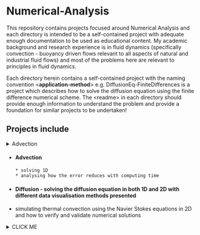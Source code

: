 # Numerical-Analysis

This repository contains projects focused around Numerical Analysis and each directory is intended to be a self-contained project with adequate enough documentation to be used as educational content. My academic background and research experience is in fluid dynamics (specifically convection - buoyancy driven flows relevant to all aspects of natural and industrial fluid flows) and most of the problems here are relevant to principles in fluid dynamics.

Each directory herein contains a self-contained project with the naming convention \<**application-method**\> e.g. DiffusionEq-FiniteDifferences is a project which describes how to solve the diffusion equation using the finite difference numerical scheme. The \<readme\> in each directory should provide enough information to understand the problem and provide a foundation for similar projects to be undertaken!

## Projects include
<details>
           <summary>Advection</summary>
           <p>numerical solution in 1D
     analysing how the error reduces with computing time</p>
         </details>
         
* ####  Advection
      * solving 1D
      * analysing how the error reduces with computing time
       
* #### Diffusion - solving the diffusion equation in both 1D and 2D with different data visualisation methods presented
* simulating thermal convection using the Navier Stokes equations in 2D and how to verify and validate numerical solutions

<details><summary>CLICK ME</summary>
<p>
          
* yes, even hidden code blocks!
*  no, 
    
</p>
</details>
